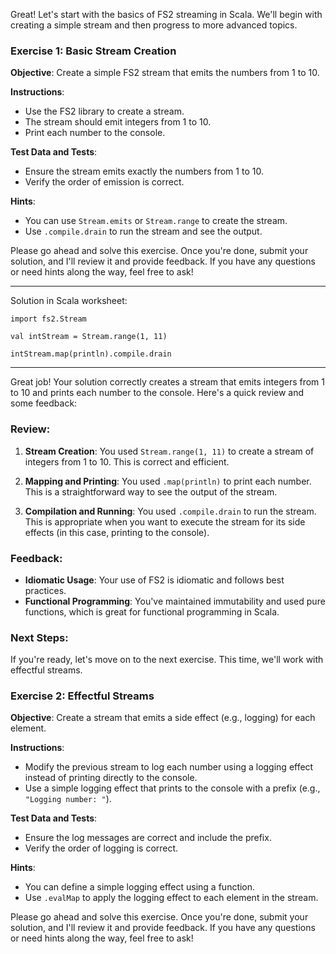Great! Let's start with the basics of FS2 streaming in Scala. We'll begin with creating a simple stream and then progress to more advanced topics.

### Exercise 1: Basic Stream Creation

**Objective**: Create a simple FS2 stream that emits the numbers from 1 to 10.

**Instructions**:
- Use the FS2 library to create a stream.
- The stream should emit integers from 1 to 10.
- Print each number to the console.

**Test Data and Tests**:
- Ensure the stream emits exactly the numbers from 1 to 10.
- Verify the order of emission is correct.

**Hints**:
- You can use `Stream.emits` or `Stream.range` to create the stream.
- Use `.compile.drain` to run the stream and see the output.

Please go ahead and solve this exercise. Once you're done, submit your solution, and I'll review it and provide feedback. If you have any questions or need hints along the way, feel free to ask!

---

Solution in Scala worksheet:
```
import fs2.Stream

val intStream = Stream.range(1, 11)

intStream.map(println).compile.drain
```

---

Great job! Your solution correctly creates a stream that emits integers from 1 to 10 and prints each number to the console. Here's a quick review and some feedback:

### Review:

1. **Stream Creation**: You used `Stream.range(1, 11)` to create a stream of integers from 1 to 10. This is correct and efficient.

2. **Mapping and Printing**: You used `.map(println)` to print each number. This is a straightforward way to see the output of the stream.

3. **Compilation and Running**: You used `.compile.drain` to run the stream. This is appropriate when you want to execute the stream for its side effects (in this case, printing to the console).

### Feedback:

- **Idiomatic Usage**: Your use of FS2 is idiomatic and follows best practices.
- **Functional Programming**: You've maintained immutability and used pure functions, which is great for functional programming in Scala.

### Next Steps:

If you're ready, let's move on to the next exercise. This time, we'll work with effectful streams.

### Exercise 2: Effectful Streams

**Objective**: Create a stream that emits a side effect (e.g., logging) for each element.

**Instructions**:
- Modify the previous stream to log each number using a logging effect instead of printing directly to the console.
- Use a simple logging effect that prints to the console with a prefix (e.g., `"Logging number: "`).

**Test Data and Tests**:
- Ensure the log messages are correct and include the prefix.
- Verify the order of logging is correct.

**Hints**:
- You can define a simple logging effect using a function.
- Use `.evalMap` to apply the logging effect to each element in the stream.

Please go ahead and solve this exercise. Once you're done, submit your solution, and I'll review it and provide feedback. If you have any questions or need hints along the way, feel free to ask!

